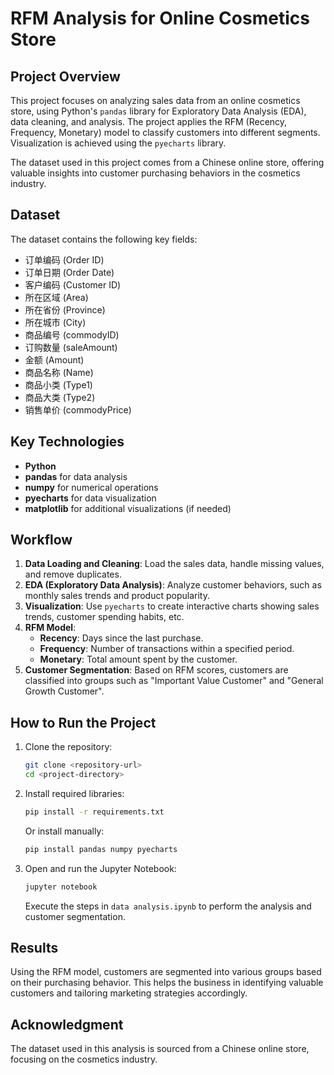 # RFM Analysis for Online Cosmetics Store

## Project Overview

This project focuses on analyzing sales data from an online cosmetics store, using Python's `pandas` library for Exploratory Data Analysis (EDA), data cleaning, and analysis. The project applies the RFM (Recency, Frequency, Monetary) model to classify customers into different segments. Visualization is achieved using the `pyecharts` library.

The dataset used in this project comes from a Chinese online store, offering valuable insights into customer purchasing behaviors in the cosmetics industry.

## Dataset

The dataset contains the following key fields:
- 订单编码 (Order ID)
- 订单日期 (Order Date)
- 客户编码 (Customer ID)
- 所在区域 (Area)
- 所在省份 (Province)
- 所在城市 (City)
- 商品编号 (commodyID)
- 订购数量 (saleAmount)
- 金额 (Amount)
- 商品名称 (Name)
- 商品小类 (Type1)
- 商品大类 (Type2)
- 销售单价 (commodyPrice)

## Key Technologies

- **Python**
- **pandas** for data analysis
- **numpy** for numerical operations
- **pyecharts** for data visualization
- **matplotlib** for additional visualizations (if needed)

## Workflow

1. **Data Loading and Cleaning**: Load the sales data, handle missing values, and remove duplicates.
2. **EDA (Exploratory Data Analysis)**: Analyze customer behaviors, such as monthly sales trends and product popularity.
3. **Visualization**: Use `pyecharts` to create interactive charts showing sales trends, customer spending habits, etc.
4. **RFM Model**:
   - **Recency**: Days since the last purchase.
   - **Frequency**: Number of transactions within a specified period.
   - **Monetary**: Total amount spent by the customer.
5. **Customer Segmentation**: Based on RFM scores, customers are classified into groups such as "Important Value Customer" and "General Growth Customer".

## How to Run the Project

1. Clone the repository:

   ```bash
   git clone <repository-url>
   cd <project-directory>
   ```

2. Install required libraries:

   ```bash
   pip install -r requirements.txt
   ```

   Or install manually:

   ```bash
   pip install pandas numpy pyecharts
   ```

3. Open and run the Jupyter Notebook:

   ```bash
   jupyter notebook
   ```

   Execute the steps in `data analysis.ipynb` to perform the analysis and customer segmentation.

## Results

Using the RFM model, customers are segmented into various groups based on their purchasing behavior. This helps the business in identifying valuable customers and tailoring marketing strategies accordingly.

## Acknowledgment

The dataset used in this analysis is sourced from a Chinese online store, focusing on the cosmetics industry.
